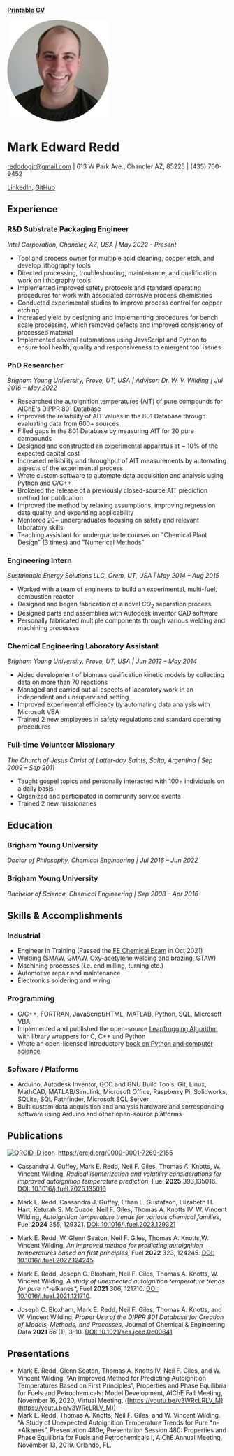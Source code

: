 [**Printable CV**](/media/Mark_Redd_Resume_Printable.pdf)

![Profile Pic](assets/profile_pic.png)

# Mark Edward Redd

<redddogjr@gmail.com> | 613 W Park Ave., Chandler AZ, 85225 | (435) 760-9452

[LinkedIn](https://www.linkedin.com/in/mark-redd-53878880/), [GitHub](https://github.com/flythereddflagg)

## Experience

### R&D Substrate Packaging Engineer

*Intel Corporation, Chandler, AZ, USA | May 2022 - Present*

- Tool and process owner for multiple acid cleaning, copper etch, and develop lithography tools
- Directed processing, troubleshooting, maintenance, and qualification work on lithography tools
- Implemented improved safety protocols and standard operating procedures for work with associated corrosive process chemistries
- Conducted experimental studies to improve process control for copper etching
- Increased yield by designing and implementing procedures for bench scale processing, which removed defects and improved consistency of processed material 
- Implemented several automations using JavaScript and Python to ensure tool health, quality and responsiveness to emergent tool issues 

### PhD Researcher

  *Brigham Young University, Provo, UT, USA | Advisor: Dr. W. V. Wilding | Jul 2016 – May 2022*

- Researched the autoignition temperatures (AIT) of pure compounds for AIChE's DIPPR 801 Database
- Improved the reliability of AIT values in the 801 Database through evaluating data from 600+ sources 
- Filled gaps in the 801 Database by measuring AIT for 20 pure compounds
- Designed and constructed an experimental apparatus at ~ 10% of the expected capital cost 
- Increased reliability and throughput of AIT measurements by automating aspects of the experimental process
- Wrote custom software to automate data acquisition and analysis using Python and C/C++
- Brokered the release of a previously closed-source AIT prediction method for publication
- Improved the method by relaxing assumptions, improving regression data quality, and expanding applicability
- Mentored 20+ undergraduates focusing on safety and relevant laboratory skills
- Teaching assistant for undergraduate courses on "Chemical Plant Design" (3 times)  and "Numerical Methods"

### Engineering Intern

 *Sustainable Energy Solutions LLC, Orem, UT, USA | May 2014 – Aug 2015*

  - Worked with a team of engineers to build an experimental, multi-fuel, combustion reactor
  - Designed and began fabrication of a novel $CO_2$​ separation process
  - Designed parts and assemblies with Autodesk Inventor CAD software
  - Personally fabricated multiple components through various welding and machining processes

### Chemical Engineering Laboratory Assistant

*Brigham Young University, Provo, UT, USA |  Jun 2012 – May 2014*

  - Aided development of biomass gasification kinetic models by collecting data on more than 70 reactions
  - Managed and carried out all aspects of laboratory work in an independent and unsupervised setting
  - Improved experimental efficiency by automating data analysis with Microsoft VBA
  - Trained 2 new employees in safety regulations and standard operating procedures

### Full-time Volunteer Missionary

*The Church of Jesus Christ of Latter-day Saints, Salta, Argentina | Sep 2009 – Sep 2011*

- Taught gospel topics and personally interacted with 100+ individuals on a daily basis
- Organized and participated in community service events
- Trained 2 new missionaries

## Education

### Brigham Young University

*Doctor of Philosophy, Chemical Engineering | Jul 2016 – Jun 2022*

### Brigham Young University

*Bachelor of Science, Chemical Engineering | Sep 2008 – Apr 2016*

## Skills & Accomplishments

### Industrial

- Engineer In Training (Passed the [FE Chemical Exam](https://account.ncees.org/rn/2233456-1459800-66313c5) in Oct 2021)
- Welding (SMAW, GMAW, Oxy-acetylene welding and brazing, GTAW)
- Machining processes (i.e. end milling, turning etc.)
- Automotive repair and maintenance
- Electronics soldering and wiring

### Programming

- C/C++, FORTRAN, JavaScript/HTML, MATLAB, Python, SQL, Microsoft VBA
- Implemented and published the open-source [Leapfrogging Algorithm](https://github.com/flythereddflagg/lpfgopt) with library wrappers for C, C++ and Python
- Wrote an open-licensed introductory [book on Python and computer science](https://flythereddflagg.github.io/python_book/site/index.html)

### Software / Platforms

- Arduino, Autodesk Inventor, GCC and GNU Build Tools, Git, Linux, MathCAD, MATLAB/Simulink, Microsoft Office, Raspberry Pi, Solidworks, SQLite, SQL Pathfinder, Microsoft SQL Server
- Built custom data acquisition and analysis hardware and corresponding software using Arduino and other open-source platforms

## Publications

<div itemscope itemtype="https://schema.org/Person"><a itemprop="sameAs" content="https://orcid.org/0000-0001-7269-2155" href="https://orcid.org/0000-0001-7269-2155" target="orcid.widget" rel="me noopener noreferrer" style="vertical-align:top;"><img src="https://orcid.org/sites/default/files/images/orcid_16x16.png" style="width:1em;margin-right:.5em;" alt="ORCID iD icon">https://orcid.org/0000-0001-7269-2155</a></div>

- Cassandra J. Guffey, Mark E. Redd, Neil F. Giles, Thomas A. Knotts, W. Vincent Wilding, *Radical isomerization and volatility considerations for improved autoignition temperature prediction*, Fuel **2025** 393,135016. [DOI: 10.1016/j.fuel.2025.135016](https://doi.org/10.1016/j.fuel.2025.135016)

- Mark E. Redd, Cassandra J. Guffey, Ethan L. Gustafson, Elizabeth H. Hart, Keturah S. McQuade, Neil F. Giles, Thomas A. Knotts IV, W. Vincent Wilding,
  *Autoignition temperature trends for various chemical families*, Fuel **2024** 355, 129321. [DOI: 10.1016/j.fuel.2023.129321](https://doi.org/10.1016/j.fuel.2023.129321)

- Mark E. Redd, W. Glenn Seaton, Neil F. Giles, Thomas A. Knotts,W. Vincent Wilding, *An improved method for predicting autoignition temperatures based on first principles*, Fuel **2022** 323, 124245. [DOI: 10.1016/j.fuel.2022.124245](https://doi.org/10.1016/j.fuel.2022.124245)

- Mark E. Redd, Joseph C. Bloxham, Neil F. Giles, Thomas A. Knotts, W. Vincent Wilding, *A study of unexpected autoignition temperature trends for pure* n*-alkanes*, Fuel **2021** 306, 121710. [DOI: 10.1016/j.fuel.2021.121710](https://doi.org/10.1016/j.fuel.2021.121710).

- Joseph C. Bloxham, Mark E. Redd, Neil F. Giles, Thomas A. Knotts, and W. Vincent Wilding, *Proper Use of the DIPPR 801 Database for Creation of Models, Methods, and Processes*, Journal of Chemical & Engineering Data **2021** *66* (1), 3-10. [DOI: 10.1021/acs.jced.0c00641](https://doi.org/10.1021/acs.jced.0c00641)

  

## Presentations

- Mark E. Redd, Glenn Seaton, Thomas A. Knotts IV, Neil F. Giles, and W. Vincent Wilding. “An Improved Method for Predicting Autoignition Temperatures Based on First Principles”, Properties and Phase Equilibria for Fuels and Petrochemicals: Model Development, AIChE Fall Meeting, November 16, 2020, Virtual Meeting, ([https://youtu.be/v3WRcLRLV_M](https://youtu.be/v3WRcLRLV_M))
- Mark E. Redd, Thomas A. Knotts, Neil F. Giles, and W. Vincent Wilding. “A Study of Unexpected Autoignition Temperature Trends for Pure *n-*Alkanes”, Presentation 480e, Presentation Session 480: Properties and Phase Equilibria for Fuels and Petrochemicals I, AIChE Annual Meeting, November 13, 2019. Orlando, FL.
